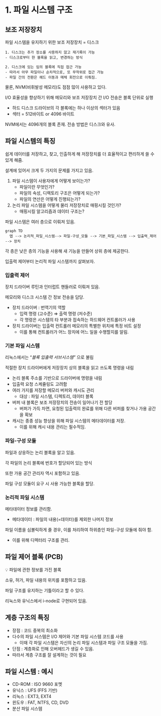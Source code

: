 # 1. 파일 시스템 구조

## 보조 저장장치

파일 시스템을 유지하기 위한 보조 저장장치 = 디스크

```
1. 디스크는 추가 장소를 사용하지 않고 재기록이 가능
- 디스크로부터 한 블록을 읽고, 변경하는 방식

2. 디스크에 있는 임의 블록에 직접 접근 가능
- 따라서 아무 파일이나 순차적으로, 또 무작위로 접근 가능
- 파일 간의 전환은 헤드 이동과 매체 회전으로 이뤄짐.
```

물론, NVM(비휘발성 메모리)도 점점 많이 사용하고 있다.

I/O 효율성을 향상하기 위해 메모리와 보조 저장장치 간 I/O 전송은 블록 단위로 실행

- 하드 디스크 드라이브의 각 블록에는 하나 이상의 섹터가 있음
- 섹터 = 512바이트 or 4096 바이트

NVM에서는 4096개의 블록 존재. 전송 방법은 디스크와 유사.

## 파일 시스템의 특징

쉽게 데이터를 저장하고, 찾고, 인출하게 해 저장장치를 더 효율적이고 편리하게 쓸 수 있게 해줌.

설계에 있어서 크게 두 가지의 문제를 가지고 있음.

1. 파일 시스템이 사용자에게 어떻게 보이는가?
    - 파일이란 무엇인가?
    - 파일의 속성, 디렉토리 구조은 어떻게 되는가?
    - 파일의 연산은 어떻게 진행되는가?
2. 논리 파일 시스템을 어떻게 물리 저장장치로 매핑시킬 것인가?
    - 매핑시킬 알고리즘과 데이터 구조는?

파일 시스템은 여러 층으로 이뤄져 있음.

```mermaid
graph TD
  앱 --> 논리적_파일_시스템--> 파일-구성_모듈 --> 기본_파일_시스템 --> 입출력_제어 --> 장치
```

각 층은 낮은 층의 기능을 사용해 새 기능을 만들어 상위 층에 제공한다.

입출력 제어부터 논리적 파일 시스템까지 살펴보자.

### 입출력 제어

장치 드라이버 루틴과 인터럽트 핸들러로 이뤄져 있음.

메모리와 디스크 시스템 간 정보 전송을 담당.

- 장치 드라이버 : 번역기의 역할
    - 입력 명령 (고수준) ⇒ 출력 명령 (저수준)
    - 각 명령은 시스템의 타 부분과 접속하는 하드웨어 컨트롤러가 사용
- 장치 드라이버는 입출력 컨트롤러 메모리의 특별한 위치에 특정 비트 설정
    - 이를 통해 컨트롤러가 어느 장치에 어느 일을 수행할지를 알림.

### 기본 파일 시스템

리눅스에서는 “*블록 입출력 서브시스템”* 으로 불림

적절한 장치 드라이버에게 저장장치 상의 블록을 읽고 쓰도록 명령을 내림

- 논리 블록 주소를 기반으로 드라이버에 명령을 내림
- 입출력 요청 스케쥴링도 고려함
- 여러 가지를 저장할 메모리 버퍼와 캐시도 관리
    - 대상 : 파일 시스템, 디렉토리, 데이터 블록
- 버퍼 내 블록은 보조 저장장치의 전송이 일어나기 전 할당
    - 버퍼가 가득 차면, 요청된 입출력의 완료를 위해 다른 버퍼를 찾거나 가용 공간을 확보
- 캐시는 종종 성능 향상을 위해 파일 시스템의 메타데이터를 저장.
    - 이를 위해 캐시 내용 관리는 필수적임.

### 파일-구성 모듈

파일과 상응하는 논리 블록을 알고 있음.

각 파일의 논리 블록에 번호가 할당되어 있는 방식

또한 가용 공간 관리자 역시 포함하고 있음.

파일 구성 모듈이 요구 시 사용 가능한 블록을 할당.

### 논리적 파일 시스템

메타데이터 정보를 관리함.

- 메타데이터 : 파일의 내용(=데이터)를 제외한 나머지 정보

파일 이름을 심볼릭하게 줄 경우, 이를 처리하여 하위층인 파일-구성 모듈에 줘야 함.

- 이를 위해 디렉터리 구조를 관리.

## 파일 제어 블록 (PCB)

<aside>
💡 파일에 관한 정보를 가진 블록

</aside>

소유, 허가, 파일 내용의 위치를 포함하고 있음.

파일 구조를 유지하는 기틀이라고 할 수 있다.

리눅스와 유닉스에서 i-node로 구현되어 있음.

## 계층 구조의 특징

- 장점 : 코드 중복의 최소화
- 다수의 파일 시스템은 I/O 제어와 기본 파일 시스템 코드를 사용
    - 이때 각 파일 시스템은 자신의 논리 파일 시스템과 파일 구조 모듈을 가짐.
- 단점 : 계층화로 인해 오버헤드가 생길 수 있음.
- 따라서 계층 구조를 잘 설계하는 것이 필요

## 파일 시스템 : 예시

- CD-ROM : ISO 9660 포멧
- 유닉스 : UFS (FFS 기반)
- 리눅스 : EXT3, EXT4
- 윈도우 : FAT, NTFS, CD, DVD
- 분산 파일 시스템